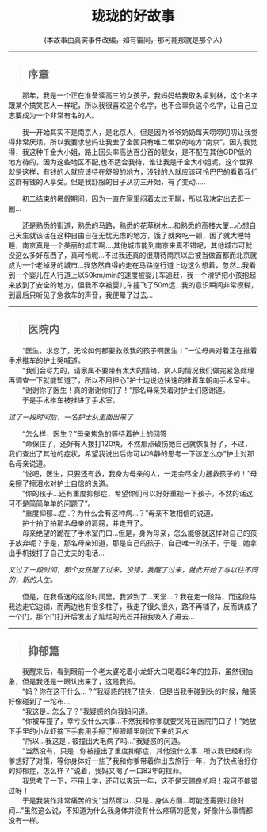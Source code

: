 <center>

# 珑珑的好故事
~~(本故事由真实事件改编，如有雷同，那可能那就是那个人)~~

</center>

***

> ## 序章

&emsp;&emsp;那年，我是一个正在准备读高三的女孩子，我妈妈给我取名卓别林，这个名字跟某个搞笑艺人一样呢，所以我很喜欢这个名字，也不会辜负这个名字，让自己立志要成为一个非常有名的人。

&emsp;&emsp;我一开始其实不是南京人，是北京人，但是因为爷爷奶奶每天唠唠叨叨让我觉得非常厌烦，所以我要求爸妈让我去了全国只有唯二带京的地方“南京”，因为我觉得，我这种千金大小姐，路上回头率高达百分百的靓女，是不配在其他GDP低的地方待的，因为这些地区不配,也不适合我待，谁让我是千金大小姐呢，这个世界就是这样，有钱的人就应该待在舒服的地方，没钱的人就应该可怜巴巴的看着我们这群有钱的人享受。但是我舒服的日子从初三开始，有了变动.....

&emsp;&emsp;初二结束的暑假期间，因为一直在家里闷着太过无聊，所以我决定出去逛一圈...

&emsp;&emsp;还是熟悉的街道，熟悉的马路，熟悉的花草树木...和熟悉的高楼大厦...心想自己天生就该活在这种自由自在无忧无虑的地方，饿了就爽吃一顿，困了就大睡特睡，南京真是一个美丽的城市啊....其他城市能到南京来真不错呢，其他城市可就没这么多好东西了，真可怜呢...不过我还真的很期待南京以后被当做首都而北京就成为一个老掉牙的城市...我悠然自得的走在马路逆行道上边这么想着，忽然...我看到一个婴儿在人行道上以50km/min的速度被婴儿车追赶，我一个滑铲把小孩抱起来放到了安全的地方，但我不幸被婴儿车撞飞了50m远...我的意识瞬间非常模糊，到最后只听见了急救车的声音，我便晕了过去...

***

> ## 医院内

&emsp;&emsp;“医生，求您了，无论如何都要救救我的孩子啊医生！”一位母亲对着正在推着手术推车的护士哭喊道。   
&emsp;&emsp;“我们会尽力的，请家属不要带有太大的情绪，病人的情况我们做完紧急处理再调查一下就能知道了，所以不用担心”护士边说边快速的推着车朝向手术室中。   
&emsp;&emsp;“谢谢你了医生！真的谢谢你们了！”那名母亲哭着对护士们感谢道。   
&emsp;&emsp;于是手术推车被推进了手术室。   


*过了一段时间后，一名护士从里面出来了*   


&emsp;&emsp;“怎么样，医生？”母亲焦急的等待着护士的回答   
&emsp;&emsp;“命保住了，还好有人拨打120块，不然那点破伤她自己就恢复好了，不过，我们查出了其他的症状，希望我说出后你可以冷静的思考一下该怎么办”护士对那名母亲说道。   
&emsp;&emsp;“说吧，医生，只要还有救，我身为母亲的人，一定会尽全力拯救孩子的！”母亲擦了擦泪水对护士自信的说道。   
&emsp;&emsp;“你的孩子...还有重度抑郁症，希望你们可以好好重视一下孩子，不然的话这可不是简简单单的问题了”。   
&emsp;&emsp;“重度抑郁...症..？为什么会有这种病...？”母亲不敢相信的说道。   
&emsp;&emsp;护士拍了拍那名母亲的肩膀，并走开了。   
&emsp;&emsp;母亲绝望的跪在了手术室门口...但是，身为母亲，怎么能够就这样对自己的孩子放弃呢？于是，那名母亲知道，那是自己的孩子，自己唯一的孩子，于是...她拿出手机拨打了自己丈夫的电话...   


*又过了一段时间，那个女孩醒了过来，没错，我醒了过来，就此开始了与以往不同的，新的人生。*


&emsp;&emsp;但是，在我昏迷的这段时间里，我梦到了...天堂...？我在走一段路，而这段路我边走它边铺，而两边也有很多柱子，我走了很久很久，路不再铺了，反而铸成了一个门，那个门打开后发出了灿烂的光芒并把我吸入了进去...   

***

> ## 抑郁篇


&emsp;&emsp;我醒来后，看到眼前一个老太婆吃着小龙虾大口喝着82年的拉菲，虽然很抽象，但是我还是一眼认出来了，这是我妈。   
&emsp;&emsp;“妈？你在这干什么...？”我疑惑的挠了挠头，但是当我手碰到头的时候，触感好像碰到了一坨布...   
&emsp;&emsp;“我这是...怎么了？”我疑惑的向我妈问道。   
&emsp;&emsp;“你被车撞了，幸亏没什么大事...不然我和你爹就要哭死在医院门口了！”她放下手里的小龙虾摘下手套用手擦了擦眼睛里刚流下来的泪水   
&emsp;&emsp;“所以...我这是...被撞出大毛病了吗...”我疑惑的问道。   
&emsp;&emsp;“当然没有，只是...你被撞出了重度抑郁症，其他没什么事...所以我已经和你爹想好了对策，等你身体好一些了我和你爹带着你出去旅行一年，为了快点治好你的抑郁症，怎么样？”说着，我妈又喝了一口82年的拉菲。   
&emsp;&emsp;我思考了一下，不用上学，还可以爽玩一年，这不是天赐良机吗！我可不能错过呀！   
&emsp;&emsp;于是我装作非常痛苦的说“当然可以...只是...身体方面...可能还需要过段时间...”虽然这么说，不知道为什么我身体并没有什么疼痛的感觉，好像什么事情都没有一样。   

